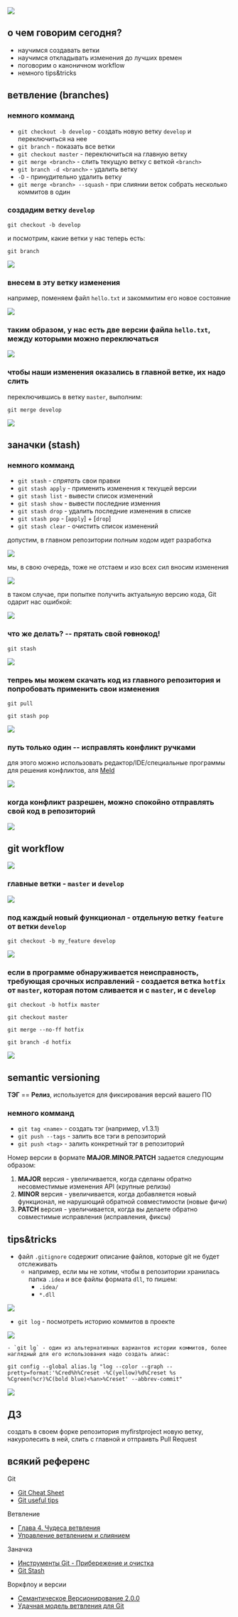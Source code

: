 
![](pics/presentation.png)

## о чем говорим сегодня?

- научимся создавать ветки
- научимся откладывать изменения до лучших времен
- поговорим о каноничном workflow
- немного tips&tricks

## ветвление (branches)

### немного комманд

- `git checkout -b develop` - создать новую ветку `develop` и переключиться на нее
- `git branch` - показать все ветки
- `git checkout master` - переключиться на главную ветку
- `git merge <branch>` - слить текущую ветку с веткой `<branch>`
- `git branch -d <branch>` - удалить ветку 
 - `-D` - принудительно удалить ветку
- `git merge <branch> --squash` - при слиянии веток собрать несколько коммитов в один

### создадим ветку `develop`
`git checkout -b develop`  

и посмотрим, какие ветки у нас теперь есть:  

`git branch`

![](pics/10.png)

### внесем в эту ветку изменения
например, поменяем файл `hello.txt` и закоммитим его новое состояние

![](pics/11.png)

### таким образом, у нас есть две версии файла `hello.txt`, между которыми можно переключаться

![](pics/13.png)

### чтобы наши изменения оказались в главной ветке, их надо слить

переключившись в ветку `master`, выполним:

`git merge develop`

![](pics/14.png)

## заначки (stash)

### немного комманд
- `git stash` - _спрятать_ свои правки
- `git stash apply` - применить изменения к текущей версии
- `git stash list` - вывести список изменений
- `git stash show` - вывести последние изменния
- `git stash drop` - удалить последние изменения в списке 
- `git stash pop` - [`apply`] + [`drop`]
- `git stash clear` - очистить список изменений

допустим, в главном репозитории полным ходом идет разработка

![](pics/1.png)

мы, в свою очередь, тоже не отстаем и изо всех сил вносим изменения

![](pics/2.png)

в таком случае, при попытке получить актуальную версию кода, Git одарит нас ошибкой:

![](pics/3.png)

### что же делать? -- прятать свой ~~говно~~код!

`git stash`

![](pics/4.png)

### тепреь мы можем скачать код из главного репозитория и попробовать применить свои изменения

`git pull`

`git stash pop`

![](pics/5.png)

### путь только один -- исправлять конфликт ручками

для этого можно использовать редактор/IDE/специальные программы для решения конфликтов, аля [Meld](http://meldmerge.org/)

![](pics/8.png)

### когда конфликт разрешен, можно спокойно отправлять свой код в репозиторий

![](pics/9.png)

## git workflow

![](https://habrastorage.org/storage/4bf7e68c/49e29c35/3a01bd6b/782a1be3.png)

### главные ветки - `master` и `develop`

![](http://nvie.com/img/main-branches@2x.png)

### под каждый новый функционал - отдельную ветку `feature` от ветки `develop`
   
`git checkout -b my_feature develop`

![](http://nvie.com/img/fb@2x.png)

### если в программе обнаруживается неисправность, требующая срочных исправлений - создается ветка `hotfix` от `master`, которая потом сливается и с `master`, и с `develop`

`git checkout -b hotfix master`

`git checkout master`

`git merge --no-ff hotfix`

`git branch -d hotfix`

![](https://habrastorage.org/storage/a303d38c/6c9c561c/8bcc22f7/3f8cbad4.png)

## semantic versioning

__ТЭГ__ == __Релиз__, используется для фиксирования версий вашего ПО

### немного комманд
- `git tag <name>` - создать тэг (например, v1.3.1)
- `git push --tags` - залить все тэги в репозиторий
- `git push <tag>` - залить конкретный тэг в репозиторий


Номер версии в формате __MAJOR.MINOR.PATCH__ задается следующим образом:

1. __MAJOR__ версия - увеличивается, когда сделаны обратно несовместимые изменения API (крупные релизы)
2. __MINOR__ версия - увеличивается, когда добавляется новый функционал, не нарушющий обратной совместимости (новые фичи)
3. __PATCH__ версия - увеличивается, когда вы делаете обратно совместимые исправления (исправления, фиксы)

## tips&tricks

- файл `.gitignore` содержит описание файлов, которые git не будет отслеживать
    - например, если мы не хотим, чтобы в репозитории хранилась папка `.idea` и  все файлы формата `dll`, то пишем:
        - `.idea/`
        - `*.dll`

![](pics/15.png)

- `git log` - посмотреть историю коммитов в проекте

![](pics/16.png)

    - `git lg` - один из альтернативных вариантов истории коммитов, более наглядный для его использования надо создать алиас:

`git config --global alias.lg "log --color --graph --pretty=format:'%Cred%h%Creset -%C(yellow)%d%Creset %s %Cgreen(%cr)%C(bold blue)<%an>%Creset' --abbrev-commit"`

![](pics/17.png)

## ДЗ

создать в своем форке репозитория myfirstproject новую ветку, накуролесить в ней, слить с главной и отпраивть Pull Request

## всякий референс

Git

- [Git Cheat Sheet](https://www.alexkras.com/getting-started-with-git/)
- [Git useful tips](https://ericdouglas.github.io/2016/04/01/Git-Useful-Tips/)

Ветвление

- [Глава 4. Чудеса ветвления](http://www-cs-students.stanford.edu/~blynn/gitmagic/intl/ru/ch04.html)
- [Управление ветвлением и слиянием](http://uleming.github.io/gitbook/3_%D0%A3%D0%BF%D1%80%D0%B0%D0%B2%D0%BB%D0%B5%D0%BD%D0%B8%D0%B5_%D0%B2%D0%B5%D1%82%D0%B2%D0%BB%D0%B5%D0%BD%D0%B8%D0%B5%D0%BC_%D0%B8_%D1%81%D0%BB%D0%B8%D1%8F%D0%BD%D0%B8%D0%B5%D0%BC.html)

Заначка

- [Инструменты Git - Прибережение и очистка](https://git-scm.com/book/ru/v2/%D0%98%D0%BD%D1%81%D1%82%D1%80%D1%83%D0%BC%D0%B5%D0%BD%D1%82%D1%8B-Git-%D0%9F%D1%80%D0%B8%D0%B1%D0%B5%D1%80%D0%B5%D0%B6%D0%B5%D0%BD%D0%B8%D0%B5-%D0%B8-%D0%BE%D1%87%D0%B8%D1%81%D1%82%D0%BA%D0%B0)
- [Git Stash](https://www.atlassian.com/git/tutorials/git-stash/)


Воркфлоу и версии

- [Семантическое Версионирование 2.0.0](http://semver.org/lang/ru)
- [Удачная модель ветвления для Git](https://habrahabr.ru/post/106912/)
